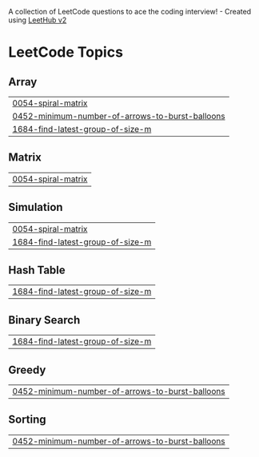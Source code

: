 A collection of LeetCode questions to ace the coding interview! - Created using [LeetHub v2](https://github.com/arunbhardwaj/LeetHub-2.0)
<!---LeetCode Topics Start-->
# LeetCode Topics
## Array
|  |
| ------- |
| [0054-spiral-matrix](https://github.com/NumWon/LeetCode/tree/master/0054-spiral-matrix) |
| [0452-minimum-number-of-arrows-to-burst-balloons](https://github.com/NumWon/LeetCode/tree/master/0452-minimum-number-of-arrows-to-burst-balloons) |
| [1684-find-latest-group-of-size-m](https://github.com/NumWon/LeetCode/tree/master/1684-find-latest-group-of-size-m) |
## Matrix
|  |
| ------- |
| [0054-spiral-matrix](https://github.com/NumWon/LeetCode/tree/master/0054-spiral-matrix) |
## Simulation
|  |
| ------- |
| [0054-spiral-matrix](https://github.com/NumWon/LeetCode/tree/master/0054-spiral-matrix) |
| [1684-find-latest-group-of-size-m](https://github.com/NumWon/LeetCode/tree/master/1684-find-latest-group-of-size-m) |
## Hash Table
|  |
| ------- |
| [1684-find-latest-group-of-size-m](https://github.com/NumWon/LeetCode/tree/master/1684-find-latest-group-of-size-m) |
## Binary Search
|  |
| ------- |
| [1684-find-latest-group-of-size-m](https://github.com/NumWon/LeetCode/tree/master/1684-find-latest-group-of-size-m) |
## Greedy
|  |
| ------- |
| [0452-minimum-number-of-arrows-to-burst-balloons](https://github.com/NumWon/LeetCode/tree/master/0452-minimum-number-of-arrows-to-burst-balloons) |
## Sorting
|  |
| ------- |
| [0452-minimum-number-of-arrows-to-burst-balloons](https://github.com/NumWon/LeetCode/tree/master/0452-minimum-number-of-arrows-to-burst-balloons) |
<!---LeetCode Topics End-->